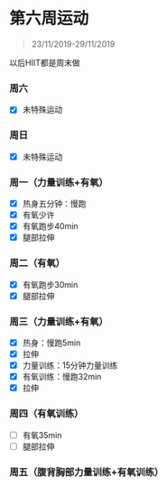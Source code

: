 # 第六周运动

>23/11/2019-29/11/2019

以后HIIT都是周末做

### 周六

- [x] 未特殊运动

### 周日

- [x] 未特殊运动

### 周一（力量训练+有氧）

- [x] 热身五分钟：慢跑
- [x] 有氧少许
- [x] 有氧跑步40min
- [x] 腿部拉伸

### 周二（有氧）

- [x] 有氧跑步30min
- [x] 腿部拉伸

### 周三（力量训练+有氧）

- [x] 热身：慢跑5min
- [x] 拉伸
- [x] 力量训练：15分钟力量训练
- [x] 有氧训练：慢跑32min
- [x] 拉伸

### 周四（有氧训练）

- [ ] 有氧35min
- [ ] 腿部拉伸

### 周五（腹背胸部力量训练+有氧训练）

